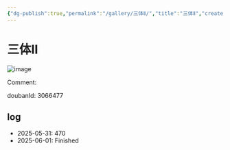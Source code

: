 ```yaml
---
{"dg-publish":true,"permalink":"/gallery/三体Ⅱ/","title":"三体Ⅱ","created":"2025-06-01T21:27:09.843+08:00"}
---
```



# 三体Ⅱ

![image](https://hiraeth-picbed.oss-cn-beijing.aliyuncs.com/20250531154751.webp)

Comment: 



doubanId: 3066477

## log

- 2025-05-31: 470
- 2025-06-01: Finished

